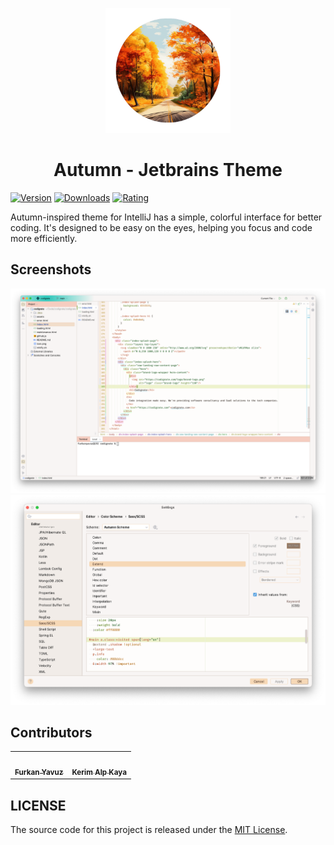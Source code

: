 <p align="center">
   <a href="https://plugins.jetbrains.com/plugin/22700-autumn-theme">
    <img src="./icon.png" alt="Logo" width=200>
  </a>
</p>

<h1 align="center">
Autumn - Jetbrains Theme
</h1>

[![Version](https://img.shields.io/jetbrains/plugin/v/22700-autumn-theme.svg?label=Version&style=for-the-badge&logo=jetbrains)](https://plugins.jetbrains.com/plugin/22700-autumn-theme)
[![Downloads](https://img.shields.io/jetbrains/plugin/d/22700-autumn-theme.svg?style=for-the-badge&logo=jetbrains)](https://plugins.jetbrains.com/plugin/22700-autumn-theme)
[![Rating](https://img.shields.io/jetbrains/plugin/r/rating/22700-autumn-theme?label=Rating&style=for-the-badge&logo=jetbrains)](https://plugins.jetbrains.com/plugin/22700-autumn-theme)

<!-- Plugin description -->
Autumn-inspired theme for IntelliJ has a simple, colorful interface for better coding. It's designed to be easy on the eyes, helping you focus and code more efficiently.
<!-- Plugin description end -->

## Screenshots

<img src="./screenshot-1.png" alt="screenshot">
<img src="./screenshot-2.png" alt="screenshot">

## Contributors

<!-- ALL-CONTRIBUTORS-LIST:START - Do not remove or modify this section -->
<!-- prettier-ignore-start -->
<!-- markdownlint-disable -->
<table>
  <tr>
    <td align="center"><a href="https://github.com/furknyavuz"><img src="https://avatars0.githubusercontent.com/u/2248168?s=460&u=435ef6ade0785a7a135ce56cae751fb3ade1d126&v=4" width="100px;" alt=""/><br /><sub><b>Furkan Yavuz</b></sub></a><br /></td>
    <td align="center"><a href="https://github.com/kerimalp"><img src="https://avatars.githubusercontent.com/u/90132495?v=4" width="100px;" alt=""/><br /><sub><b>Kerim Alp Kaya</b></sub></a><br /></td>
  </tr>
</table>

<!-- markdownlint-enable -->
<!-- prettier-ignore-end -->

<!-- ALL-CONTRIBUTORS-LIST:END -->

## LICENSE

The source code for this project is released under the [MIT License](LICENSE).
